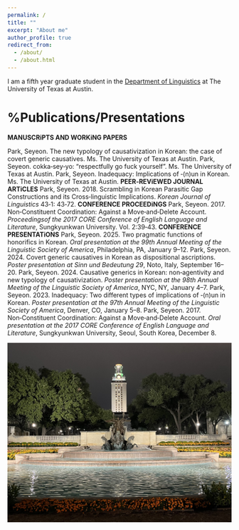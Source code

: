 ```yaml
---
permalink: /
title: ""
excerpt: "About me"
author_profile: true
redirect_from: 
  - /about/
  - /about.html
---
```

I am a fifth year graduate student in the [Department of Linguistics](https://liberalarts.utexas.edu/linguistics/) at The University of Texas at Austin. 

%Publications/Presentations
======
**MANUSCRiPTS AND WORKiNG PAPERS**

Park, Seyeon. The new typology of causativization in Korean: the case of covert generic causatives. Ms. The University of
Texas at Austin.
Park, Seyeon. cokka‑sey‑yo: “respectfully go fuck yourself”. Ms. The University of Texas at Austin.
Park, Seyeon. Inadequacy: Implications of ‑(n)un in Korean. Ms. The University of Texas at Austin.
**PEER‑REViEWED JOURNAL ARTiCLES**
Park, Seyeon. 2018. Scrambling in Korean Parasitic Gap Constructions and its Cross‑linguistic Implications. _Korean Journal
of Linguistics_ 43‑1: 43‑72.
**CONFERENCE PROCEEDiNGS**
Park, Seyeon. 2017. Non‑Constituent Coordination: Against a Move‑and‑Delete Account. _Proceedingsof the 2017 CORE
Conference of English Language and Literature_, Sungkyunkwan University. Vol. 2:39‑43.
**CONFERENCE PRESENTATiONS**
Park, Seyeon. 2025. Two pragmatic functions of honorifics in Korean. _Oral presentation at the 99th Annual Meeting of the
Linguistic Society of America_, Philadelphia, PA, January 9–12.
Park, Seyeon. 2024. Covert generic causatives in Korean as dispositional ascriptions. _Poster presentation at Sinn und
Bedeutung 29_, Noto, Italy, September 16–20.
Park, Seyeon. 2024. Causative generics in Korean: non‑agentivity and new typology of causativization. _Poster presentation
at the 98th Annual Meeting of the Linguistic Society of America_, NYC, NY, January 4–7.
Park, Seyeon. 2023. Inadequacy: Two different types of implications of ‑(n)un in Korean. _Poster presentation at the 97th
Annual Meeting of the Linguistic Society of America_, Denver, CO, January 5–8.
Park, Seyeon. 2017. Non‑Constituent Coordination: Against a Move‑and‑Delete Account. _Oral presentation at the 2017
CORE Conference of English Language and Literature_, Sungkyunkwan University, Seoul, South Korea, December 8.



![UT Tower](/images/uttower.jpg)

